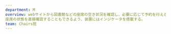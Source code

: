 ```yaml
---
department: M
overview: webサイトから図書館などの座席の空き状況を確認し、必要に応じて予約を行える。
座席の状態を直接確認することもできるよう、装置にはインジケータを搭載する。
team: Chairs班
---
```

